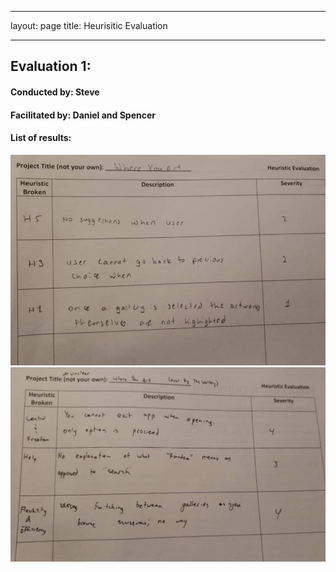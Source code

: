 
---
layout: page
title: Heurisitic Evaluation

---
## Evaluation 1:
#### Conducted by: Steve
#### Facilitated by: Daniel and Spencer

#### List of results:

![evaluation 1](/img/heuristic_eval/HE1.jpg)
![evaluation 1](/img/heuristic_eval/HE2.jpg)

